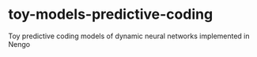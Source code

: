 # toy-models-predictive-coding
Toy predictive coding models of dynamic neural networks implemented in Nengo
